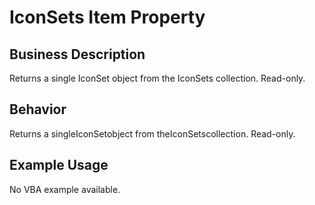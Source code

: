 # IconSets Item Property

## Business Description
Returns a single IconSet object from the IconSets collection. Read-only.

## Behavior
Returns a singleIconSetobject from theIconSetscollection. Read-only.

## Example Usage
No VBA example available.